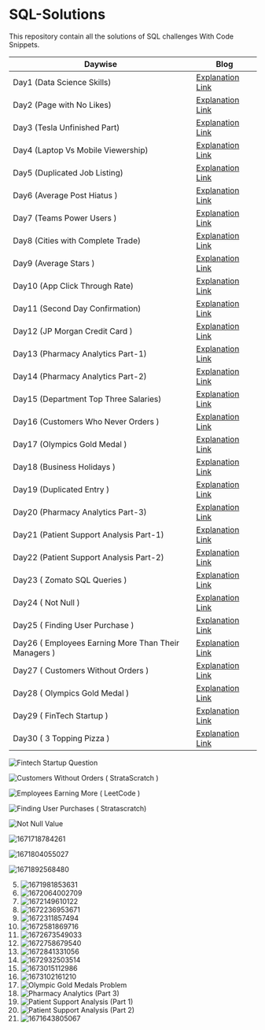 # SQL-Solutions
 This repository contain all the solutions of SQL challenges With Code Snippets.
 
 
 
 |Daywise| Blog |
|-|-|
|Day1 (Data Science Skills) | [Explanation Link](https://www.linkedin.com/posts/sachintukumar_sql-60daysofcodechallenge-60daysofsql-activity-7011382301850775552-ele8?utm_source=share&utm_medium=member_desktop)
|Day2 (Page with No Likes) | [Explanation Link](https://www.linkedin.com/posts/sachintukumar_60daysofcodechallenge-60daysofsql-30daysofsql-activity-7011696789795827712-OZe4?utm_source=share&utm_medium=member_desktop)
|Day3 (Tesla Unfinished Part) |[Explanation Link](https://www.linkedin.com/posts/sachintukumar_60daysofcodechallenge-60daysofsql-30daysofsql-activity-7012054438768963584-UZzN?utm_source=share&utm_medium=member_desktop)
|Day4 (Laptop Vs Mobile Viewership) | [Explanation Link](https://www.linkedin.com/posts/sachintukumar_60daysofcodechallenge-60daysofsql-30daysofsql-activity-7012425690746646528-1gpI?utm_source=share&utm_medium=member_desktop)
|Day5 (Duplicated Job Listing) | [Explanation Link](https://www.linkedin.com/posts/sachintukumar_60daysofcodechallenge-60daysofsql-30daysofsql-activity-7012800180013936640-Q5CD?utm_source=share&utm_medium=member_desktop)
|Day6 (Average Post Hiatus ) |[Explanation Link](https://www.linkedin.com/posts/sachintukumar_60daysofcodechallenge-60daysofsql-30daysofsql-activity-7013144746709671936-iI4q?utm_source=share&utm_medium=member_desktop)
|Day7 (Teams Power Users )| [Explanation Link](https://www.linkedin.com/posts/sachintukumar_60daysofcodechallenge-60daysofsql-30daysofsql-activity-7013503805258403842-D-Py?utm_source=share&utm_medium=member_desktop)
|Day8 (Cities with Complete Trade) | [Explanation Link](https://www.linkedin.com/posts/sachintukumar_60daysofcodechallenge-60daysofsql-30daysofsql-activity-7013870147476074499-v5co?utm_source=share&utm_medium=member_desktop)
|Day9 (Average Stars ) | [Explanation Link](https://www.linkedin.com/posts/sachintukumar_60daysofcodechallenge-60daysofsql-30daysofsql-activity-7014184321053782016-5j-M?utm_source=share&utm_medium=member_desktop)
|Day10 (App Click Through Rate) | [Explanation Link](https://www.linkedin.com/posts/sachintukumar_60daysofcodechallenge-60daysofsql-30daysofsql-activity-7015316830126772224-uHA4?utm_source=share&utm_medium=member_desktop)
|Day11 (Second Day Confirmation) | [Explanation Link](https://www.linkedin.com/posts/sachintukumar_60daysofcodechallenge-60daysofsql-30daysofsql-activity-7015701361149276160-w5QL?utm_source=share&utm_medium=member_desktop)
|Day12 (JP Morgan Credit Card )| [Explanation Link](https://www.linkedin.com/posts/sachintukumar_creditcards-60daysofcodechallenge-60daysofsql-activity-7016058427185508352-wbXh?utm_source=share&utm_medium=member_desktop)
|Day13 (Pharmacy Analytics Part-1) | [Explanation Link](https://www.linkedin.com/posts/sachintukumar_pharmacy-query-60daysofcodechallenge-activity-7016405090823475200-axKf?utm_source=share&utm_medium=member_desktop)
|Day14 (Pharmacy Analytics Part-2) | [Explanation Link](https://www.linkedin.com/posts/sachintukumar_60daysofcodechallenge-60daysofsql-30daysofsql-activity-7016787494641831937-18nm?utm_source=share&utm_medium=member_desktop)
|Day15 (Department Top Three Salaries) | [Explanation Link](https://www.linkedin.com/posts/sachintukumar_60daysofcodechallenge-60daysofsql-30daysofsql-activity-7017133984249737216-7qjF?utm_source=share&utm_medium=member_desktop)
|Day16 (Customers Who Never Orders ) | [Explanation Link](https://www.linkedin.com/posts/sachintukumar_60daysofcodechallenge-60daysofsql-30daysofsql-activity-7017499093467869185-KGFS?utm_source=share&utm_medium=member_desktop) 
|Day17 (Olympics Gold Medal ) | [Explanation Link](https://www.linkedin.com/posts/sachintukumar_60daysofcodechallenge-60daysofsql-30daysofsql-activity-7017853815223652352-Dmuk?utm_source=share&utm_medium=member_desktop)
|Day18 (Business Holidays ) | [Explanation Link](https://www.linkedin.com/posts/sachintukumar_60daysofcodechallenge-60daysofsql-30daysofsql-activity-7018599839856795648-NhZ6?utm_source=share&utm_medium=member_desktop)
|Day19 (Duplicated Entry ) | [Explanation Link](https://www.linkedin.com/posts/sachintukumar_github-sachinkumar1609sql-portfolio-project-activity-7019294771617640448-Rjjk?utm_source=share&utm_medium=member_desktop)
|Day20 (Pharmacy Analytics Part-3) | [Explanation Link](https://www.linkedin.com/posts/sachintukumar_60daysofcodechallenge-60daysofsql-30daysofsql-activity-7020019772687794176-_jkO?utm_source=share&utm_medium=member_desktop)
|Day21 (Patient Support Analysis Part-1) | [Explanation Link](https://www.linkedin.com/posts/sachintukumar_sunday-query-60daysofcodechallenge-activity-7020268213498195968-SVYk?utm_source=share&utm_medium=member_desktop)
|Day22 (Patient Support Analysis Part-2) | [Explanation Link](https://www.linkedin.com/posts/sachintukumar_pharmacy-query-60daysofcodechallenge-activity-7021097410462388224-hmIp?utm_source=share&utm_medium=member_desktop)
|Day23 ( Zomato SQL Queries )  | [Explanation Link](https://www.linkedin.com/posts/sachintukumar_sql-project-on-zomato-analytics-activity-7022917128999550976-UZQu?utm_source=share&utm_medium=member_desktop)
|Day24 ( Not Null ) | [Explanation Link](https://www.linkedin.com/posts/sachintukumar_60daysofcodechallenge-60daysofsql-30daysofsql-activity-7023660911110369280-sSrX?utm_source=share&utm_medium=member_desktop)
|Day25 ( Finding User Purchase ) | [Explanation Link](https://www.linkedin.com/posts/sachintukumar_60daysofcodechallenge-60daysofsql-30daysofsql-activity-7025828273435652096-72rt?utm_source=share&utm_medium=member_desktop)
|Day26 ( Employees Earning More Than Their Managers ) | [Explanation Link](https://www.linkedin.com/posts/sachintukumar_60daysofcodechallenge-60daysofsql-30daysofsql-activity-7026197438151438337-0mc1?utm_source=share&utm_medium=member_desktop)
|Day27 ( Customers Without Orders ) | [Explanation Link](https://www.linkedin.com/posts/sachintukumar_60daysofcodechallenge-60daysofsql-30daysofsql-activity-7026554900746493952-Te_h?utm_source=share&utm_medium=member_desktop)
|Day28 ( Olympics Gold Medal ) | [Explanation Link](https://www.linkedin.com/posts/sachintukumar_sql-queries-activity-7030180159366311936-6L-H?utm_source=share&utm_medium=member_desktop)
|Day29 ( FinTech Startup ) | [Explanation Link](https://www.linkedin.com/posts/sachintukumar_sqlqueries-100daysofcodechallenge-dataanalytics-activity-7047109587413393409-7Far?utm_source=share&utm_medium=member_desktop)
|Day30 ( 3 Topping Pizza ) | [Explanation Link](https://www.linkedin.com/posts/sachintukumar_30daysofsql-data-datascience-activity-7050478324095041536-CKNl?utm_source=share&utm_medium=member_desktop)





 
 
 ![Fintech Startup Question](https://user-images.githubusercontent.com/103982094/228803165-415ff305-d8d7-49e2-ba93-1359bf69c74f.png)

 
 

 ![Customers Without Orders ( StrataScratch )](https://user-images.githubusercontent.com/103982094/216073122-8f0345bd-8885-43c5-ae92-ae7da43d00da.png)

![Employees Earning More ( LeetCode )](https://user-images.githubusercontent.com/103982094/215846522-4e2eefdd-bb68-484d-8701-1962870ce45c.png)

![Finding User Purchases ( Stratascratch)](https://user-images.githubusercontent.com/103982094/215505060-122fc84e-8ff3-448c-b7a1-9eecc59fc914.png)


 ![Not Null Value](https://user-images.githubusercontent.com/103982094/214335474-ff7a7c44-1258-4a0c-9b67-1c671814f684.png)
 

 ![1671718784261](https://user-images.githubusercontent.com/103982094/211244667-ba74fdf6-0eb7-41bf-98d0-d4b19b17fcb5.png)
 
 
 ![1671804055027](https://user-images.githubusercontent.com/103982094/211245472-44d7ae14-bf8a-4a77-8797-71d752e969bc.png)
 
 ![1671892568480](https://user-images.githubusercontent.com/103982094/211245731-f857fd36-9182-41bb-9838-d97c5c7f5cfc.png)
 
5. ![1671981853631](https://user-images.githubusercontent.com/103982094/211246010-ea3cf036-1973-4a69-b2da-57ecc51737a3.png)
6. ![1672064002709](https://user-images.githubusercontent.com/103982094/211246142-4e351f42-073e-44cc-92a5-4740513a9658.png)
7. ![1672149610122](https://user-images.githubusercontent.com/103982094/211246300-c5ba8afc-af7f-4294-8e0c-e8b74e83a129.png)
8. ![1672236953671](https://user-images.githubusercontent.com/103982094/211246457-21e2ad05-b3b6-4973-880e-292435a7b68e.png)
9. ![1672311857494](https://user-images.githubusercontent.com/103982094/211246583-6276e42f-e821-4662-9e05-fd9dd453e1a8.png)
10. ![1672581869716](https://user-images.githubusercontent.com/103982094/211246820-6b570b7a-6994-45eb-882a-19c1827f30a0.png)
11. ![1672673549033](https://user-images.githubusercontent.com/103982094/211246988-8b14e934-a74c-4c17-ae03-780029fa8aa6.png)
12. ![1672758679540](https://user-images.githubusercontent.com/103982094/211247089-dbbb54ae-1b4a-42bd-9a84-ecb51e8e1011.png)
13. ![1672841331056](https://user-images.githubusercontent.com/103982094/211247190-45eb7af2-e3db-49dc-907f-e30993ad98d2.png)
14. ![1672932503514](https://user-images.githubusercontent.com/103982094/211247284-193531ef-1757-4155-a048-ec0b5cdfe0d4.png)
15. ![1673015112986](https://user-images.githubusercontent.com/103982094/211247544-478f35c3-4d27-4be7-bc2a-89e76cb8850a.png)
16. ![1673102161210](https://user-images.githubusercontent.com/103982094/211247853-1aa42151-0725-4ce6-8972-97c8512e5e5c.png)
17. ![Olympic Gold Medals Problem](https://user-images.githubusercontent.com/103982094/211247985-7d15da7b-820f-4615-810b-bd317f3acc13.png)
18. ![Pharmacy Analytics (Part 3)](https://user-images.githubusercontent.com/103982094/212479983-25b73f7c-e94c-4001-a07d-114a681efb8f.png)
19. ![Patient Support Analysis (Part 1)](https://user-images.githubusercontent.com/103982094/212526753-c569a12a-38e9-4301-8325-152fb13800b6.png)
20. ![Patient Support Analysis (Part 2)](https://user-images.githubusercontent.com/103982094/212908833-4e74ead0-feb2-4bbd-a0b9-70ce925d173f.png)
21. ![1671643805067](https://user-images.githubusercontent.com/103982094/211244158-c8a83e05-a83b-43e8-b94e-e7c1757fc838.png)


 
